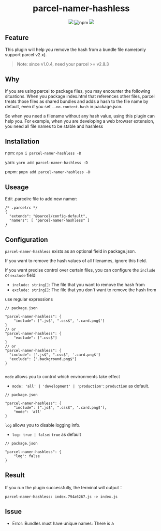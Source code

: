 <h1 align="center">
parcel-namer-hashless
</h1>

<div align="center">

![](https://flat.badgen.net/npm/v/parcel-namer-hashless) ![npm](https://flat.badgen.net/npm/dm/parcel-namer-hashless) ![](https://flat.badgen.net/npm/license/parcel-namer-hashless) 

</div>

## Feature

This plugin will help you remove the hash from a bundle file name(only support parcel v2.x).

> Note: since v1.0.4, need your parcel >= v2.8.3

## Why

If you are using parcel to package files, you may encounter the following situations.
When you package index.html that references other files, parcel treats those files as shared bundles and adds a hash to the file name by default, even if you set `--no-content-hash` in package.json.

So when you need a filename without any hash value, using this plugin can help you. For example, when you are developing a web browser extension, you need all file names to be stable and hashless

## Installation

npm:
`npm i parcel-namer-hashless -D`

yarn:
`yarn add parcel-namer-hashless -D`

pnpm:
`pnpm add parcel-namer-hashless -D`

## Useage

Edit .parcelrc file to add new namer:

```
/* .parcelrc */
{
  "extends": "@parcel/config-default",
  "namers": [ "parcel-namer-hashless" ]
}
```

## Configuration


`parcel-namer-hashless` exists as an optional field in package.json.

If you want to remove the hash values of all filenames, ignore this field.

If you want precise control over certain files, you can configure the `include` or `exclude` field

- `include: string[]`: The file that you want to remove the hash from
- `exclude: string[]`: The file that you don't want to remove the hash from

use regular expressions
```
// package.json

"parcel-namer-hashless": {
    "include": [".js$", ".css$", '.card.png$']
}
// or
"parcel-namer-hashless": {
    "exclude": [".css$"]
}
// or
"parcel-namer-hashless": {
  "include": [".js$", ".css$", '.card.png$']
  "exclude": [".background.png$"]
}
 
```

`mode` allows you to control which environments take effect
- `mode: 'all' | 'development' | 'production'`: `production` as default.
```
// package.json

"parcel-namer-hashless": {
    "include": [".js$", ".css$", '.card.png$'],
    "mode": 'all'
}
```

`log` allows you to disable logging info.
- `log: true | false`: `true` as default
  
```
// package.json

"parcel-namer-hashless": {
    "log": false
}

```

## Result

If you run the plugin successfully, the terminal will output：

```
parcel-namer-hashless: index.794a6267.js -> index.js
```

## Issue
- Error: Bundles must have unique names: There is a <script> tag in your index.html file. In this case, parcel will generate a index.js file. So if you have another <script> tag to import 'main.ts', parcel will generate two index.js file. But we should notice that the first index.js file will not output as a file in your dist. So i delete your first <script> tag, then everything works fine.
